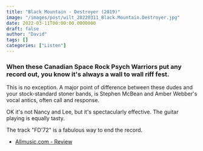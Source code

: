 ```yaml
---
title: "Black Mountain - Destroyer (2019)"
image: "/images/post/wilt_20220311_Black.Mountain.Destroyer.jpg"
date: 2022-03-11T00:00:00.0000000
draft: false
author: "David"
tags: []
categories: ["Listen"]
---
```

### When these Canadian Space Rock Psych Warriors put any record out, you know it's always a wall to wall riff fest.

 This is no exception. A major point of difference between these dudes and your stock-standard stoner bands, is Stephen McBean and Amber Webber's vocal antics, often call and response.

 OK it's not Nancy and Lee, but it's spectacularly effective. The guitar playing is equally tasty.

 The track "FD'72" is a fabulous way to end the record.

-  [Allmusic.com - Review](https://www.allmusic.com/album/destroyer-mw0003260247)